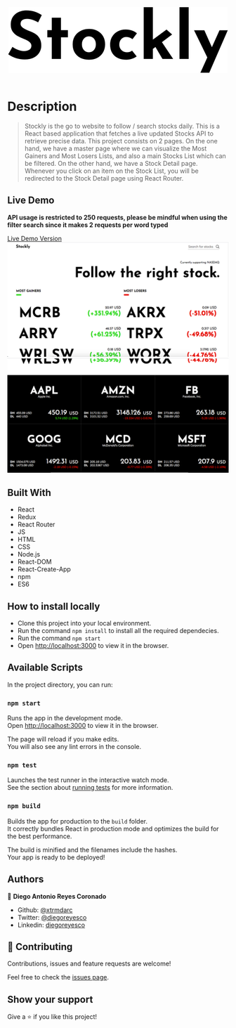 
<div style="display:flex; justify-content: center; margin-bottom: 20px; text-align: center">
  <img src="./src/assets/img/Logo.svg" style="margin-bottom: 20px;">
</div>

# Description
> Stockly is the go to website to follow / search stocks daily. This is a React based application that fetches a live updated Stocks API to retrieve precise data. This project consists on 2 pages. On the one hand, we have a master page where we can visualize the Most Gainers and Most Losers Lists, and also a main Stocks List which can be filtered. On the other hand, we have a Stock Detail page. Whenever you click on an item on the Stock List, you will be redirected to the Stock Detail page using React Router.

## Live Demo
**API usage is restricted to 250 requests, please be mindful when using the filter search since it
makes 2 requests per word typed**

[Live Demo Version](https://xtrmdarc-stockly.herokuapp.com/#/)
![above the fold image](./src/assets/img/above_the_fold.png)
![Stock List image](./src/assets/img/stock_list.png)
## Built With

- React
- Redux
- React Router
- JS
- HTML
- CSS
- Node.js
- React-DOM
- React-Create-App
- npm
- ES6

## How to install locally

- Clone this project into your local environment. 
- Run the command `npm install` to install all the required dependecies.
- Run the command `npm start`
- Open [http://localhost:3000](http://localhost:3000) to view it in the browser.

## Available Scripts

In the project directory, you can run:

### `npm start`

Runs the app in the development mode.<br />
Open [http://localhost:3000](http://localhost:3000) to view it in the browser.

The page will reload if you make edits.<br />
You will also see any lint errors in the console.

### `npm test`

Launches the test runner in the interactive watch mode.<br />
See the section about [running tests](https://facebook.github.io/create-react-app/docs/running-tests) for more information.

### `npm build`

Builds the app for production to the `build` folder.<br />
It correctly bundles React in production mode and optimizes the build for the best performance.

The build is minified and the filenames include the hashes.<br />
Your app is ready to be deployed!

## Authors

👤 **Diego Antonio Reyes Coronado**

- Github: [@xtrmdarc](https://github.com/xtrmdarc)
- Twitter: [@diegoreyesco](https://twitter.com/DiegoAn91629127)
- Linkedin: [diegoreyesco](https://www.linkedin.com/in/diego-reyes-coronado)

## 🤝 Contributing

Contributions, issues and feature requests are welcome!

Feel free to check the [issues page](https://github.com/xtrmdarc/stockly/issues).

## Show your support

Give a ⭐️ if you like this project!
